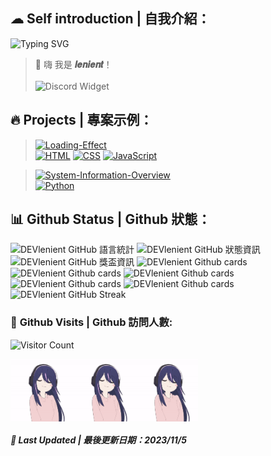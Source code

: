 ## ☁ **Self introduction | 自我介紹：**
![Typing SVG](http://readme-typing-svg.herokuapp.com/?font=Fira+Code&weight=800&size=30&pause=500&width=435&lines=𝒍𝒆𝒏𝒊𝒆𝒏𝒕)
> 👋 嗨 我是 **𝒍𝒆𝒏𝒊𝒆𝒏𝒕**！<br><br>
![Discord Widget](https://discord.c99.nl/widget/theme-3/975001678350811206.png)

## 🔥 **Projects | 專案示例：**
> [![Loading-Effect](https://github-readme-stats.vercel.app/api/pin/?username=DEVlenient&repo=Loading-Effect&show_icons=true&bg_color=23272A&title_color=FF73F1&text_color=FFC0CB&icon_color=9B84EE&count_private=true&border_color=fAA61A&border_radius=10)](https://github.com/DEVlenient/Loading-Effect)  
> [![HTML](https://img.shields.io/badge/HTML-E34F26?style=for-the-badge&logo=html5&logoColor=white)](https://zh.wikipedia.org/zh-tw/HTML)
[![CSS](https://img.shields.io/badge/CSS-1572B6?style=for-the-badge&logo=css3&logoColor=white)](https://zh.wikipedia.org/wiki/CSS)
[![JavaScript](https://img.shields.io/badge/JavaScript-323330?style=for-the-badge&logo=javascript&logoColor=F7DF1E)](https://zh.wikipedia.org/wiki/Javascript)

> [![System-Information-Overview](https://github-readme-stats.vercel.app/api/pin/?username=DEVlenient&repo=System-Information-Overview&show_icons=true&bg_color=001529&title_color=88deb0&text_color=f7f6fb&icon_color=ffdd02&count_private=true&border_color=fAA61A&border_radius=10)](https://github.com/DEVlenient/System-Information-Overview.git)  
> [![Python](https://img.shields.io/badge/Python-FFD43B?style=for-the-badge&logo=python&logoColor=blue)](https://zh.wikipedia.org/wiki/Python)

## 📊 **Github Status | Github 狀態：**
![DEVlenient GitHub 語言統計](https://github-readme-stats.vercel.app/api/top-langs/?username=DEVlenient&show_icons=true&bg_color=23272A&title_color=FFC0CB&text_color=FFC0CB&icon_color=9B84EE&count_private=true&include_all_commits=true&border_color=9B84EE&border_radius=10)
![DEVlenient GitHub 狀態資訊](https://github-readme-stats.vercel.app/api/?username=DEVlenient&show_icons=true&bg_color=23272A&title_color=FF73F1&text_color=FFC0CB&icon_color=9B84EE&count_private=true&include_all_commits=true&border_color=9B84EE&border_radius=10)
![DEVlenient GitHub 獎盃資訊](https://github-profile-trophy.vercel.app/?username=DEVlenient&column=8&theme=radical)
![DEVlenient Github cards](https://github-profile-summary-cards.vercel.app/api/cards/profile-details?username=DEVlenient&theme=dracula)
![DEVlenient Github cards](https://github-profile-summary-cards.vercel.app/api/cards/repos-per-language?username=DEVlenient&theme=dracula)
![DEVlenient Github cards](https://github-profile-summary-cards.vercel.app/api/cards/most-commit-language?username=DEVlenient&theme=dracula)
![DEVlenient Github cards](https://github-profile-summary-cards.vercel.app/api/cards/stats?username=DEVlenient&theme=dracula)
![DEVlenient Github cards](https://github-profile-summary-cards.vercel.app/api/cards/productive-time?username=DEVlenient&theme=dracula)
![DEVlenient GitHub Streak](https://streak-stats.demolab.com?user=DEVlenient&theme=radical&hide_border=&border_radius=5&locale=zh_Hant)
### 🚪 **Github Visits | Github 訪問人數:**
![Visitor Count](https://profile-counter.glitch.me/{DEVlenient}/count.svg)

<div style="display: flex;">
  <img src="pic/hoshino.gif" alt="圖片說明" width="100" height="100" />
  <img src="pic/hoshino.gif" alt="圖片說明" width="100" height="100" />
  <img src="pic/hoshino.gif" alt="圖片說明" width="100" height="100" />
</div>

##### 📆 **Last Updated | 最後更新日期：2023/11/5**
